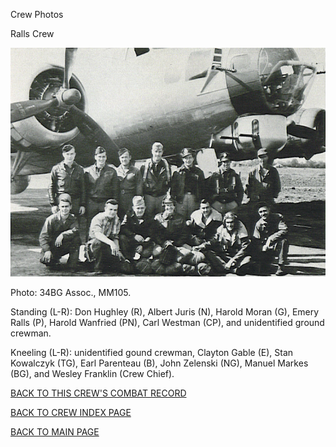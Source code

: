 
Crew Photos






 




Ralls Crew  
  

![](Ralls.jpg)  

Photo: 34BG Assoc., MM105.  

Standing (L-R): Don Hughley (R), Albert Juris (N), Harold Moran (G), Emery Ralls (P), Harold Wanfried (PN), Carl Westman (CP), and unidentified ground crewman.  

Kneeling (L-R): unidentified gound crewman, Clayton Gable (E), Stan Kowalczyk (TG), Earl Parenteau (B), John Zelenski (NG), Manuel Markes (BG), and Wesley Franklin (Crew Chief).
  
  

[BACK TO THIS CREW'S COMBAT RECORD](crews/Ralls.md)  

[BACK TO CREW INDEX PAGE](000crews.md)  

[BACK TO MAIN PAGE](index.html)


